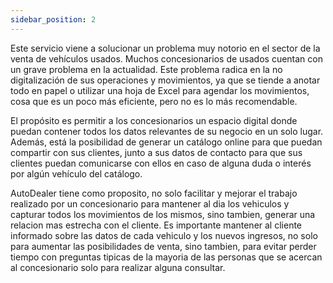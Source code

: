 ```yaml
---
sidebar_position: 2
---
```


Este servicio viene a solucionar un problema muy notorio en el sector de la venta de vehículos usados. Muchos concesionarios de usados cuentan con un grave problema en la actualidad. Este problema radica en la no digitalización de sus operaciones y movimientos, ya que se tiende a anotar todo en papel o utilizar una hoja de Excel para agendar los movimientos, cosa que es un poco más eficiente, pero no es lo más recomendable.

El propósito es permitir a los concesionarios un espacio digital donde puedan contener todos los datos relevantes de su negocio en un solo lugar. Además, está la posibilidad de generar un catálogo online para que puedan compartir con sus clientes, junto a sus datos de contacto para que sus clientes puedan comunicarse con ellos en caso de alguna duda o interés por algún vehículo del catálogo.

AutoDealer tiene como proposito, no solo facilitar y mejorar el trabajo realizado por un concesionario para mantener al dia los vehiculos y capturar todos los movimientos de los mismos, sino tambien, generar una relacion mas estrecha con el cliente.
Es importante mantener al cliente informado sobre las datos de cada vehiculo y los nuevos ingresos, no solo para aumentar las posibilidades de venta, sino tambien, para evitar perder tiempo con preguntas tipicas de la mayoria de las personas que se acercan al concesionario solo para realizar alguna consultar.

<!-- generar datos estadisticos sobre como esta funcionando el negocio,  -->

<!-- :::note

HOLANDA PAPA

::: -->